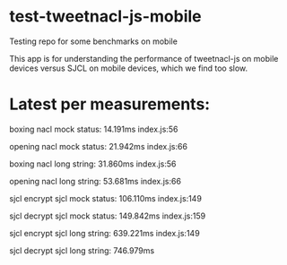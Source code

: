 # test-tweetnacl-js-mobile
Testing repo for some benchmarks on mobile

This app is for understanding the performance of tweetnacl-js on mobile devices versus SJCL on mobile devices, which we find too slow.

# Latest per measurements:

boxing nacl mock status: 14.191ms index.js:56

opening nacl mock status: 21.942ms index.js:66

boxing nacl long string: 31.860ms index.js:56

opening nacl long string: 53.681ms index.js:66

sjcl encrypt sjcl mock status: 106.110ms index.js:149

sjcl decrypt sjcl mock status: 149.842ms index.js:159

sjcl encrypt sjcl long string: 639.221ms index.js:149

sjcl decrypt sjcl long string: 746.979ms  
